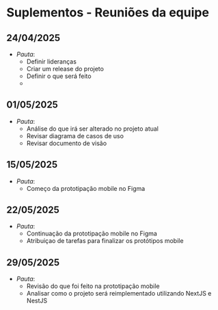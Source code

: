 # Suplementos - Reuniões da equipe

## 24/04/2025
- *Pauta*: 
  - Definir lideranças
  - Criar um release do projeto
  - Definir o que será feito
  - 
## 01/05/2025
- *Pauta*: 
  - Análise do que irá ser alterado no projeto atual
  - Revisar diagrama de casos de uso
  - Revisar documento de visão
## 15/05/2025
- *Pauta*: 
  - Começo da prototipação mobile no Figma
## 22/05/2025
- *Pauta*: 
  - Continuação da prototipação mobile no Figma
  - Atribuiçao de tarefas para finalizar os protótipos mobile
## 29/05/2025
- *Pauta*: 
  - Revisão do que foi feito na prototipação mobile
  - Analisar como o projeto será reimplementado utilizando NextJS e NestJS
